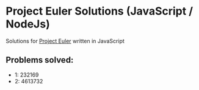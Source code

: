# Project Euler Solutions (JavaScript / NodeJs) 

Solutions for [Project Euler](https://projecteuler.net/problem=0) written in JavaScript

## Problems solved:
- 1: 232169
- 2: 4613732
